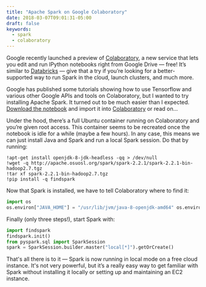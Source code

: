 ```yaml
---
title: "Apache Spark on Google Colaboratory"
date: 2018-03-07T09:01:31-05:00
draft: false
keywords:
  - spark
  - colaboratory
---
```


Google recently launched a preview of [Colaboratory](https://colab.research.google.com/), a new service that lets you edit and run IPython notebooks right from Google Drive — free! It’s similar to [Databricks](https://databricks.com/try-databricks) — give that a try if you’re looking for a better-supported way to run Spark in the cloud, launch clusters, and much more.

Google has published some tutorials showing how to use Tensorflow and various other Google APIs and tools on Colaboratory, but I wanted to try installing Apache Spark. It turned out to be much easier than I expected. [Download the notebook](https://drive.google.com/file/d/1mI1PnM7QDmXdMLQL79TrW1NA45gJ6I_L/view?usp=sharing) and import it into [Colaboratory](https://colab.research.google.com/) or read on...

Under the hood, there’s a full Ubuntu container running on Colaboratory and you’re given root access. This container seems to be recreated once the notebook is idle for a while (maybe a few hours). In any case, this means we can just install Java and Spark and run a local Spark session. Do that by running:

```console
!apt-get install openjdk-8-jdk-headless -qq > /dev/null
!wget -q http://apache.osuosl.org/spark/spark-2.2.1/spark-2.2.1-bin-hadoop2.7.tgz
!tar xf spark-2.2.1-bin-hadoop2.7.tgz
!pip install -q findspark
```
Now that Spark is installed, we have to tell Colaboratory where to find it:

```python
import os
os.environ["JAVA_HOME"] = "/usr/lib/jvm/java-8-openjdk-amd64" os.environ["SPARK_HOME"] = "/content/spark-2.2.1-bin-hadoop2.7"
```

Finally (only three steps!), start Spark with:

```python
import findspark
findspark.init()
from pyspark.sql import SparkSession
spark = SparkSession.builder.master("local[*]").getOrCreate()
```

That's all there is to it — Spark is now running in local mode on a free cloud instance. It's not very powerful, but it’s a really easy way to get familiar with Spark without installing it locally or setting up and maintaining an EC2 instance.
